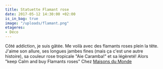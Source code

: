 ```yaml
---
title: Statuette Flamant rose
date: 2017-05-12 14:30:00 +02:00
is_in_bag: true
image: "/uploads/flamant.png"
etageres:
- Déco
---
```


Côté addiction, je suis gâtée. Me voilà avec des flamants roses plein la tête. J'aime son allure, ses longues jambes fines (mais ça c'est une autre histoire), sa couleur rose tropicale "Aie Caramba!" et sa légèreté! Alors "keep Calm and buy Flamants roses" Chez [Maisons du Monde  ](http://www.maisonsdumonde.com/FR/fr/search/flamant-rose?realQuery=flamant%2Brose)
